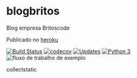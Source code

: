 # blogbritos
Blog empresa Britoscode

Publicado no [heroku](https://blogbritoscode.herokuapp.com/)

[![Build Status](https://travis-ci.org/JosemarBrito/blogbritos.svg?branch=main)](https://travis-ci.org/JosemarBrito/blogbritos)
[![codecov](https://codecov.io/gh/JosemarBrito/blogbritos/branch/main/graph/badge.svg?token=H4WX0R2RUH)](https://codecov.io/gh/JosemarBrito/blogbritos)
[![Updates](https://pyup.io/repos/github/JosemarBrito/blogbritos/shield.svg)](https://pyup.io/repos/github/JosemarBrito/blogbritos/)
[![Python 3](https://pyup.io/repos/github/JosemarBrito/blogbritos/python-3-shield.svg)](https://pyup.io/repos/github/JosemarBrito/blogbritos/)
![fluxo de trabalho de exemplo](https://github.com/github/docs/actions/workflows/main.yml/badge.svg)

collectstatic


